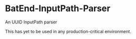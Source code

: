 # BatEnd-InputPath-Parser
An UUID InputPath parser

This has yet to be used in any production-critical environment.